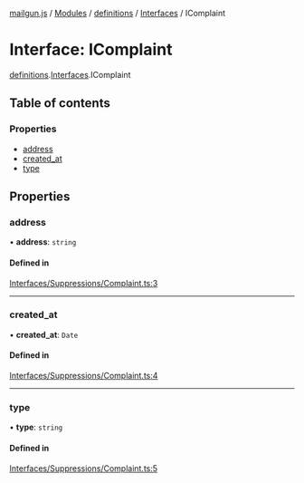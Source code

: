 [mailgun.js](../README.md) / [Modules](../modules.md) / [definitions](../modules/definitions.md) / [Interfaces](../modules/definitions.Interfaces.md) / IComplaint

# Interface: IComplaint

[definitions](../modules/definitions.md).[Interfaces](../modules/definitions.Interfaces.md).IComplaint

## Table of contents

### Properties

- [address](definitions.Interfaces.IComplaint.md#address)
- [created\_at](definitions.Interfaces.IComplaint.md#created_at)
- [type](definitions.Interfaces.IComplaint.md#type)

## Properties

### address

• **address**: `string`

#### Defined in

[Interfaces/Suppressions/Complaint.ts:3](https://github.com/mailgun/mailgun.js/blob/703cf80/lib/Interfaces/Suppressions/Complaint.ts#L3)

___

### created\_at

• **created\_at**: `Date`

#### Defined in

[Interfaces/Suppressions/Complaint.ts:4](https://github.com/mailgun/mailgun.js/blob/703cf80/lib/Interfaces/Suppressions/Complaint.ts#L4)

___

### type

• **type**: `string`

#### Defined in

[Interfaces/Suppressions/Complaint.ts:5](https://github.com/mailgun/mailgun.js/blob/703cf80/lib/Interfaces/Suppressions/Complaint.ts#L5)
